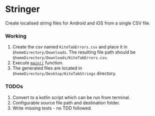 # Stringer
Create localised string files for Android and iOS from a single CSV file.


### Working
1. Create the csv named `KiteTabErrors.csv` and place it in `$homeDirectory/Downloads`. The resulting file path should be `$homeDirectory/Downloads/KiteTabErrors.csv`.
2. Execute [`main()`](https://github.com/GurpreetSK95/Stringer/blob/master/src/main/kotlin/com/gurpreetsk/Main.kt) function.
3. The generated files are located in `$homeDirectory/Desktop/KiteTabStrings` directory.


### TODOs
1. Convert to a kotlin script which can be run from terminal.
2. Configurable source file path and destination folder.
3. Write missing tests - no TDD followed.
